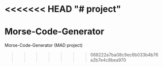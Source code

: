 <<<<<<< HEAD
"# project" 
=======
# Morse-Code-Generator
Morse-Code-Generator (MAD project)
>>>>>>> 068222a7ba08c9ec6b033b4b76a2b7e4c8bea970
